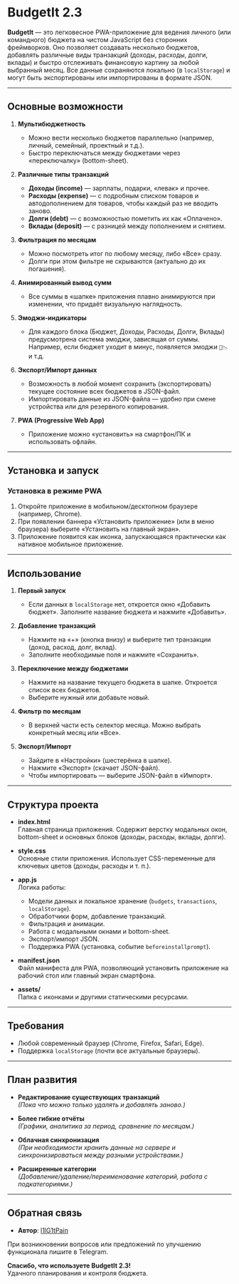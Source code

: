# BudgetIt 2.3

**BudgetIt** — это легковесное PWA-приложение для ведения личного (или командного) бюджета на чистом JavaScript без сторонних фреймворков. Оно позволяет создавать несколько бюджетов, добавлять различные виды транзакций (доходы, расходы, долги, вклады) и быстро отслеживать финансовую картину за любой выбранный месяц. Все данные сохраняются локально (в `localStorage`) и могут быть экспортированы или импортированы в формате JSON.

---

## Основные возможности

1. **Мультибюджетность**  
   - Можно вести несколько бюджетов параллельно (например, личный, семейный, проектный и т.д.).  
   - Быстро переключаться между бюджетами через «переключалку» (bottom-sheet).

2. **Различные типы транзакций**  
   - **Доходы (income)** — зарплаты, подарки, «левак» и прочее.  
   - **Расходы (expense)** — с подробным списком товаров и автодополнением для товаров, чтобы каждый раз не вводить заново.  
   - **Долги (debt)** — с возможностью пометить их как «Оплачено».  
   - **Вклады (deposit)** — с разницей между пополнением и снятием.

3. **Фильтрация по месяцам**  
   - Можно посмотреть итог по любому месяцу, либо «Все» сразу.  
   - Долги при этом фильтре не скрываются (актуально до их погашения).

4. **Анимированный вывод сумм**  
   - Все суммы в «шапке» приложения плавно анимируются при изменении, что придаёт визуальную наглядность.

5. **Эмоджи-индикаторы**  
   - Для каждого блока (Бюджет, Доходы, Расходы, Долги, Вклады) предусмотрена система эмоджи, зависящая от суммы. Например, если бюджет уходит в минус, появляется эмоджи `🥶📉` и т.д.

6. **Экспорт/Импорт данных**  
   - Возможность в любой момент сохранить (экспортировать) текущее состояние всех бюджетов в JSON-файл.  
   - Импортировать данные из JSON-файла — удобно при смене устройства или для резервного копирования.

7. **PWA (Progressive Web App)**  
   - Приложение можно «установить» на смартфон/ПК и использовать офлайн.

---

## Установка и запуск
### Установка в режиме PWA

1. Откройте приложение в мобильном/десктопном браузере (например, Chrome).
2. При появлении баннера «Установить приложение» (или в меню браузера) выберите «Установить на главный экран».
3. Приложение появится как иконка, запускающаяся практически как нативное мобильное приложение.

---

## Использование

1. **Первый запуск**  
   - Если данных в `localStorage` нет, откроется окно «Добавить бюджет». Заполните название бюджета и нажмите «Добавить».  

2. **Добавление транзакций**  
   - Нажмите на «+» (кнопка внизу) и выберите тип транзакции (доход, расход, долг, вклад).  
   - Заполните необходимые поля и нажмите «Сохранить».  

3. **Переключение между бюджетами**  
   - Нажмите на название текущего бюджета в шапке. Откроется список всех бюджетов.  
   - Выберите нужный или добавьте новый.  

4. **Фильтр по месяцам**  
   - В верхней части есть селектор месяца. Можно выбрать конкретный месяц или «Все».  

5. **Экспорт/Импорт**  
   - Зайдите в «Настройки» (шестерёнка в шапке).  
   - Нажмите «Экспорт» (скачает JSON-файл).  
   - Чтобы импортировать — выберите JSON-файл в «Импорт».  

---

## Структура проекта

- **index.html**  
  Главная страница приложения. Содержит верстку модальных окон, bottom-sheet и основных блоков (доходы, расходы, вклады, долги).

- **style.css**  
  Основные стили приложения. Использует CSS-переменные для ключевых цветов (доходы, расходы и т. п.).

- **app.js**  
  Логика работы:  
  - Модели данных и локальное хранение (`budgets`, `transactions`, `localStorage`).  
  - Обработчики форм, добавление транзакций.  
  - Фильтрация и анимации.  
  - Работа с модальными окнами и bottom-sheet.  
  - Экспорт/импорт JSON.  
  - Поддержка PWA (установка, событие `beforeinstallprompt`).

- **manifest.json**  
  Файл манифеста для PWA, позволяющий установить приложение на рабочий стол или главный экран смартфона.

- **assets/**  
  Папка с иконками и другими статическими ресурсами.

---

## Требования

- Любой современный браузер (Chrome, Firefox, Safari, Edge).
- Поддержка `localStorage` (почти все актуальные браузеры).

---

## План развития

- **Редактирование существующих транзакций**  
  _(Пока что можно только удалять и добавлять заново.)_

- **Более гибкие отчёты**  
  _(Графики, аналитика за период, сравнение по месяцам.)_

- **Облачная синхронизация**  
  _(При необходимости хранить данные на сервере и синхронизироваться между разными устройствами.)_

- **Расширенные категории**  
  _(Добавление/удаление/переименование категорий, работа с подкатегориями.)_

---

## Обратная связь

- **Автор**: [l1lG1tPain](https://t.me/cybersnitch)

При возникновении вопросов или предложений по улучшению функционала пишите в Telegram.  

**Спасибо, что используете BudgetIt 2.3!**  
Удачного планирования и контроля бюджета.
